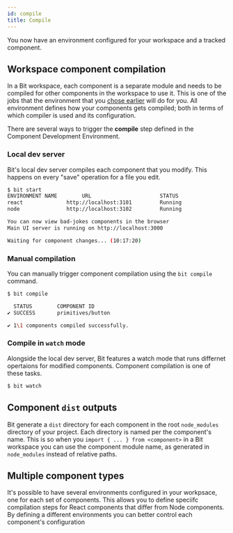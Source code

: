 ```yaml
---
id: compile
title: Compile
---
```


You now have an environment configured for your workspace and a tracked component.

## Workspace component compilation

In a Bit workspace, each component is a separate module and needs to be compiled for other components in the workspace to use it. This is one of the jobs that the environment that you [chose earlier](/docs/bit-basics/choose-dev-env) will do for you. All environment defines how your components gets compiled; both in terms of which compiler is used and its configuration.

There are several ways to trigger the **compile** step defined in the Component Development Environment.

### Local dev server

Bit's local dev server compiles each component that you modify. This happens on every "save" operation for a file you edit.

```sh
$ bit start
ENVIRONMENT NAME        URL                      STATUS
react              http://localhost:3101         Running
node               http://localhost:3102         Running

You can now view bad-jokes components in the browser
Main UI server is running on http://localhost:3000

Waiting for component changes... (10:17:20)
```

### Manual compilation

You can manually trigger component compilation using the `bit compile` command.

```sh
$ bit compile

  STATUS        COMPONENT ID
✔ SUCCESS       primitives/button

✔ 1\1 components compiled successfully.
```

### Compile in `watch` mode

Alongside the local dev server, Bit features a watch mode that runs differnet opertaions for modified components. Component compilation is one of these tasks.

```sh
$ bit watch
```

## Component `dist` outputs

Bit generate a `dist` directory for each component in the root `node_modules` directory of your project. Each directory is named per the component's name. This is so when you `import { ... } from <component>` in a Bit workspace you can use the component module name, as generated in `node_modules` instead of relative paths.

## Multiple component types

It's possible to have several environments configured in your workpsace, one for each set of components. This allows you to define speciifc compilation steps for React components that differ from Node components. By defining a different environments you can better control each component's configuration
